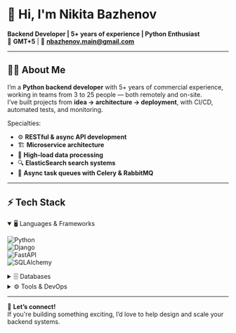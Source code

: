 # 👋 Hi, I'm Nikita Bazhenov  

**Backend Developer | 5+ years of experience | Python Enthusiast**  
📍 **GMT+5** | 📧 **nbazhenov.main@gmail.com**  

---

## 🧑‍💻 About Me  

I’m a **Python backend developer** with 5+ years of commercial experience, working in teams from 3 to 25 people — both remotely and on-site.  
I’ve built projects from **idea → architecture → deployment**, with CI/CD, automated tests, and monitoring.  

Specialties:  
- ⚙️ **RESTful & async API development**  
- 🏗 **Microservice architecture**  
- 🚀 **High-load data processing**  
- 🔍 **ElasticSearch search systems**  
- 📡 **Async task queues with Celery & RabbitMQ**  

---

## ⚡ Tech Stack  

<details open>
<summary>🖥 Languages & Frameworks</summary>  

![Python](https://img.shields.io/badge/Python-3776AB?style=for-the-badge&logo=python&logoColor=white)  
![Django](https://img.shields.io/badge/Django-092E20?style=for-the-badge&logo=django&logoColor=white)  
![FastAPI](https://img.shields.io/badge/FastAPI-009688?style=for-the-badge&logo=fastapi&logoColor=white)  
![SQLAlchemy](https://img.shields.io/badge/SQLAlchemy-1F1F1F?style=for-the-badge&logo=python&logoColor=white)  

</details>

<details>
<summary>🗄 Databases</summary>  

![PostgreSQL](https://img.shields.io/badge/PostgreSQL-336791?style=for-the-badge&logo=postgresql&logoColor=white)  
![MySQL](https://img.shields.io/badge/MySQL-4479A1?style=for-the-badge&logo=mysql&logoColor=white)  
![MongoDB](https://img.shields.io/badge/MongoDB-4EA94B?style=for-the-badge&logo=mongodb&logoColor=white)  
![Redis](https://img.shields.io/badge/Redis-DC382D?style=for-the-badge&logo=redis&logoColor=white)  

</details>

<details>
<summary>⚙️ Tools & DevOps</summary>  

![Docker](https://img.shields.io/badge/Docker-2496ED?style=for-the-badge&logo=docker&logoColor=white)  
![Kubernetes](https://img.shields.io/badge/Kubernetes-326CE5?style=for-the-badge&logo=kubernetes&logoColor=white)  
![AWS](https://img.shields.io/badge/AWS-232F3E?style=for-the-badge&logo=amazon-aws&logoColor=white)  
![Kafka](https://img.shields.io/badge/Kafka-231F20?style=for-the-badge&logo=apache-kafka&logoColor=white)  
![Nginx](https://img.shields.io/badge/Nginx-009639?style=for-the-badge&logo=nginx&logoColor=white)  

</details>

---

💬 **Let’s connect!**  
If you're building something exciting, I’d love to help design and scale your backend systems.  
